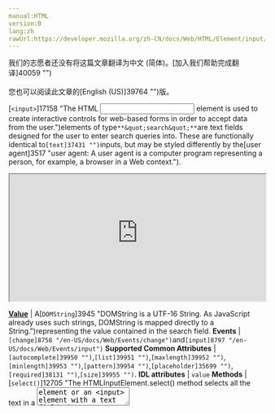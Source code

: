 ```yaml
---
manual:HTML
version:0
lang:zh
rawUrl:https://developer.mozilla.org/zh-CN/docs/Web/HTML/Element/input/search
---
```




<bdi>我们的志愿者还没有将这篇文章翻译为<bdi>中文 (简体)</bdi>。[加入我们帮助完成翻译]40059 "")<br></br>您也可以阅读此文章的[English (US)]39764 "")版。</bdi>






[`<input>`]17158 "The HTML <input> element is used to create interactive controls for web-based forms in order to accept data from the user.")elements of type`**&quot;search&quot;**`are text fields designed for the user to enter search queries into. These are functionally identical to`[text]37431 "")`inputs, but may be styled differently by the[user agent]3517 "user agent: A user agent is a computer program representing a person, for example, a browser in a Web context.").

<iframe src='https://interactive-examples.mdn.mozilla.net/pages/tabbed/input-search.html' width='100%' height='250'></iframe>

**[Value](%38893#Value "")** | A[`DOMString`]3945 "DOMString is a UTF-16 String. As JavaScript already uses such strings, DOMString is mapped directly to a String.")representing the value contained in the search field. 
**Events** | `[change]8758 "/en-US/docs/Web/Events/change")`and`[input]8797 "/en-US/docs/Web/Events/input")` 
**Supported Common Attributes** | `[autocomplete]39950 "")`,`[list]39951 "")`,`[maxlength]39952 "")`,`[minlength]39953 "")`,`[pattern]39954 "")`,`[placeholder]35699 "")`,`[required]38131 "")`,`[size]39955 "")`. 
**IDL attributes** | `value` 
**Methods** | [`select()`]12705 "The HTMLInputElement.select() method selects all the text in a <textarea> element or an <input> element with a text field."),[`setRangeText()`]40061 "The documentation about this has not yet been written; please consider contributing!"),[`setSelectionRange()`]12707 "The HTMLInputElement.setSelectionRange() method sets the start and end positions of the current text selection in an <input> element."). 


## Value<a name="Value"></a>


The`[value]39956 "")`attribute contains a[`DOMString`]3945 "DOMString is a UTF-16 String. As JavaScript already uses such strings, DOMString is mapped directly to a String.")representing the value contained in the search field. You can retrieve this using the[`HTMLInputElement.value`]40062 "The documentation about this has not yet been written; please consider contributing!")property in JavaScript.


```
searchTerms = mySearch.value;
```


If no validation constraints are in place for the input (see[Validation](%38893#Validation "")for more details), the value can be any text string or an empty string (`""`).


## Using search inputs<a name="Using_search_inputs"></a>


`<input>`elements of type`search`are very similar to those of type`text`, except that they are specifically intended for handling search terms. They are basically equivalent in behavior, but user agents may choose to style them differently by default (and, of course, sites may use stylesheets to apply custom styles to them).


### Basic example<a name="Basic_example"></a>

```
<form>
  <div>
    <input type="search" id="mySearch" name="q">
    <button>Search</button>
  </div>
</form>
```


This renders like so:



<iframe src='https://mdn.mozillademos.org/en-US/docs/Web/HTML/Element/input/search$samples/Basic_example?revision=1394918' width='600' height='40'></iframe>




`q`is the most common`name`given to search inputs, although it&#39;s not mandatory. When submitted, the data name/value pair sent to the server will be`q=searchterm`.



You must remember to set a`[name]40064 "")`for your input, otherwise nothing will be submitted.



### Differences between search and text types<a name="Differences_between_search_and_text_types"></a>


The main basic differences come in the way browsers handle them. The first thing to note is that some browsers show a cross icon that can be clicked on to remove the search term instantly if desired. The following screenshot comes from Chrome:



![](%40057.png "")



In addition, modern browsers also tend to automatically store search terms previously entered across domains, which then come up as autocomplete options when subsequent searches are performed in search inputs on that domain. This helps users who tend to do searches on the same or similar search queries over time. This screenshot is from Firefox:



![](%40058.png "")At this point, let&#39;s look at some useful techniques you can apply to your search forms.


### Setting placeholders<a name="Setting_placeholders"></a>


You can provide a useful placeholder inside your search input that could give a hint on what to do using the`[placeholder]35699 "")`attribute. Look at the following example:


```
<form>
  <div>
    <input type="search" id="mySearch" name="q"
     placeholder="Search the site...">
    <button>Search</button>
  </div>
</form>
```


You can see how the placeholder is rendered below:



<iframe src='https://mdn.mozillademos.org/en-US/docs/Web/HTML/Element/input/search$samples/Setting_placeholders?revision=1394918' width='600' height='40'></iframe>



### Search form labels and accessibility<a name="Search_form_labels_and_accessibility"></a>


One problem with search forms is their accessibility; a common design practice is not to provide a label for the search field (although there might be a magnifying glass icon or similar), as the purpose of a search form is normally fairly obvious for sighted users due to placement ([this example shows a typical pattern]40065 "")).



This could however cause confusion for screenreader users, since they will not have any verbal indication of what the search input is. One way around this that won&#39;t impact on your visual design is to use[WAI-ARIA]40066 "")features:


* A`role`attribute of value`search`on the`<form>`element will cause screenreaders to announce that the form is a search form.
* If that isn&#39;t enough, you can use an`aria-label`attribute on the[`<input>`]17158 "The HTML <input> element is used to create interactive controls for web-based forms in order to accept data from the user.")itself. This should be a descriptive text label that will be read out by the screenreader; it&#39;s used as a non-visual equivalent to`<label>`.


Let&#39;s have a look at an example:


```
<form role="search">
  <div>
    <input type="search" id="mySearch" name="q"
     placeholder="Search the site..."
     aria-label="Search through site content">
    <button>Search</button>
  </div>
</form>
```


You can see how this is rendered below:



<iframe src='https://mdn.mozillademos.org/en-US/docs/Web/HTML/Element/input/search$samples/Search_form_labels_and_accessibility?revision=1394918' width='600' height='40'></iframe>




There is no visual difference from the previous example, but screenreader users have way more information available to them.



**Note**: See[Signposts/Landmarks]40067 "")for more information about such accessibility features.



### Physical input element size<a name="Physical_input_element_size"></a>


The physical size of the input box can be controlled using the`[size]39955 "")`attribute. With it, you can specify the number of characters the input box can display at a time. In this example, for instance, the search box is 30 characters wide:


```
<form>
  <div>
    <input type="search" id="mySearch" name="q"
    placeholder="Search the site..." size="30">
    <button>Search</button>
  </div>
</form>
```


The result is this wider input box:



<iframe src='https://mdn.mozillademos.org/en-US/docs/Web/HTML/Element/input/search$samples/Physical_input_element_size?revision=1394918' width='600' height='40'></iframe>



## Validation<a name="Validation"></a>


`<input>`elements of type`search`have the same validation features available to them as regular`text`inputs. It is less likely that you&#39;d want to use validation features in general for search boxes. In many cases, users should just be allowed to search for anything, but there are a few cases to consider, such as searches against data of a known format.



**Note**: HTML form validation is*not*a substitute for scripts that ensure that the entered data is in the proper format. It&#39;s far too easy for someone to make adjustments to the HTML that allow them to bypass the validation, or to remove it entirely. It&#39;s also possible for someone to simply bypass your HTML entirely and submit the data directly to your server. If your server-side code fails to validate the data it receives, disaster could strike when improperly-formatted data (or data which is too large, is of the wrong type, and so forth) is entered into your database.



### A note on styling<a name="A_note_on_styling"></a>


There are useful pseudo-classes available for styling valid/invalid form elements:[`:valid`]34532 "The :valid CSS pseudo-class represents any <input> or other <form> element whose contents validate successfully. This allows to easily make valid fields adopt an appearance that helps the user confirm that their data is formatted properly.")and[`:invalid`]34512 "The :invalid CSS pseudo-class represents any <input> or other <form> element whose contents fail to validate."). In this section, we&#39;ll use the following CSS, which will place a check (tick) next to inputs containing valid values, and a cross next to inputs containing invalid values.


```
input:invalid ~ span:after {
    content: '✖';
    padding-left: 5px;
    position: absolute:
}

input:valid ~ span:after {
    content: '✓';
    padding-left: 5px;
    position: absolute:
}
```


The technique also requires a[`<span>`]13247 "The HTML <span> element is a generic inline container for phrasing content, which does not inherently represent anything. It can be used to group elements for styling purposes (using the class or id attributes), or because they share attribute values, such as lang.")element to be placed after the form element, which acts as a holder for the icons. This was necessary because some input types on some browsers don&#39;t display icons placed directly after them very well.


### Making input required<a name="Making_input_required"></a>


You can use the`[required]38131 "")`attribute as an easy way of making entering a value required before form submission is allowed:


```
<form>
  <div>
    <input type="search" id="mySearch" name="q"
    placeholder="Search the site..." required>
    <button>Search</button>
    <span class="validity"></span>
  </div>
</form>
```


This renders like so:



<iframe src='https://mdn.mozillademos.org/en-US/docs/Web/HTML/Element/input/search$samples/Making_input_required?revision=1394918' width='600' height='40'></iframe>




In addition, if you try to submit the form with no search term entered into it, the browser will show a message. The follow example is from Firefox:



![form field with attached message that says Please fill out this field](%40056.png "")



Different messages will be shown when you try to submit the form with different types of invalid data contained inside the inputs; see the below examples.


### Input value length<a name="Input_value_length"></a>


You can specify a minimum length, in characters, for the entered value using the`[minlength]39953 "")`attribute; similarly, use`[maxlength]39952 "")`to set the maximum length of the entered value.



The example below requires that the entered value be 4–8 characters in length.


```
<form>
  <div>
    <label for="mySearch">Search for user</label>
    <input type="search" id="mySearch" name="q"
    placeholder="User IDs are 4–8 characters in length" required
    size="30" minlength="4" maxlength="8">
    <button>Search</button>
    <span class="validity"></span>
  </div>
</form>
```


This renders like so:



<iframe src='https://mdn.mozillademos.org/en-US/docs/Web/HTML/Element/input/search$samples/Input_value_length?revision=1394918' width='600' height='40'></iframe>




If you try to submit the form with less than 4 characters, you&#39;ll be given an appropriate error message (which differs between browsers). If you try to go beyond 8 characters in length, the browser won&#39;t let you.


### Specifying a pattern<a name="Specifying_a_pattern"></a>


You can use the`[pattern]39954 "")`attribute to specify a regular expression that the inputted value must follow to be considered valid (see[Validating against a regular expression]40068 "")for a simple crash course).



Let&#39;s look at an example. Say we wanted to provide a product ID search form, and the IDs were all codes of two letters followed by four numbers. The following example covers it:


```
<form>
  <div>
    <label for="mySearch">Search for product by ID:</label>
    <input type="search" id="mySearch" name="q"
    placeholder="two letters followed by four numbers" required
    size="30" pattern="[A-z]{2}[0-9]{4}">
    <button>Search</button>
    <span class="validity"></span>
  </div>
</form>
```


This renders like so:



<iframe src='https://mdn.mozillademos.org/en-US/docs/Web/HTML/Element/input/search$samples/Specifying_a_pattern?revision=1394918' width='600' height='40'></iframe>



## Examples<a name="Examples"></a>


You can see a good example of a search form used in context at our[website-aria-roles]40069 "")example ([see it live]40070 "")).


## Specifications<a name="Specifications"></a>

Specification | Status | Comment 
 ---  |  ---  |  ---  | 
[HTML Living Standard<br></br><small>The definition of &#39;&lt;input type=&quot;search&quot;&gt;&#39; in that specification.</small>]40071 "") | Living Standard | Initial definition 
[HTML 5.1<br></br><small>The definition of &#39;&lt;input type=&quot;search&quot;&gt;&#39; in that specification.</small>]40072 "") | Recommendation | Initial definition 


## Browser compatibility<a name="Browser_compatibility"></a>
[新的兼容性表格正在测试中<i></i>]3360 "")

 | <abbr>Desktop<i></i></abbr> | <abbr>Mobile<i></i></abbr> 
 | <abbr>Chrome<i></i></abbr> | <abbr>Edge<i></i></abbr> | <abbr>Firefox<i></i></abbr> | <abbr>Internet Explorer<i></i></abbr> | <abbr>Opera<i></i></abbr> | <abbr>Safari<i></i></abbr> | <abbr>Android webview<i></i></abbr> | <abbr>Chrome for Android<i></i></abbr> | <abbr>Edge Mobile<i></i></abbr> | <abbr>Firefox for Android<i></i></abbr> | <abbr>Opera for Android<i></i></abbr> | <abbr>iOS Safari<i></i></abbr> | <abbr>Samsung Internet<i></i></abbr> 
 ---  |  ---  |  ---  |  ---  |  ---  |  ---  |  ---  |  ---  |  ---  |  ---  |  ---  |  ---  |  ---  |  ---  | 
Basic support | <abbr>Full support</abbr>5 | <abbr>Full support</abbr>12 | <abbr>Full support</abbr>4 | <abbr>Full support</abbr>10 | <abbr>Full support</abbr>10.6 | <abbr>Full support</abbr>5 | <abbr>Full support</abbr>Yes | <abbr>Full support</abbr>Yes | <abbr>Full support</abbr>Yes | <abbr>Full support</abbr>Yes | <abbr>Full support</abbr>Yes | <abbr>Full support</abbr>Yes | <abbr>?</abbr> 


### Legend<a name="Legend"></a>
<dl><dt id=''><abbr>Full support</abbr></dt><dd>Full support</dd><dt id=''><abbr>Compatibility unknown</abbr></dt><dd>Compatibility unknown</dd></dl>

## See also<a name="See_also"></a>

* [HTML Forms]35701 "")
* [`<input>`]17158 "The HTML <input> element is used to create interactive controls for web-based forms in order to accept data from the user.")and the[`HTMLInputElement`]39989 "The HTMLInputElement interface provides special properties and methods for manipulating the layout and presentation of input elements.")interface it&#39;s based upon
* `[&lt;input type=&quot;text&quot;&gt;]37431 "")`



